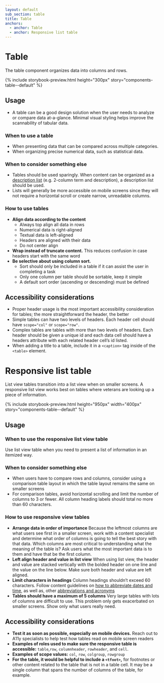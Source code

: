 ```yaml
---
layout: default
sub_section: table
title: Table
anchors:
  - anchor: Table
  - anchor: Responsive list table
---
```


# Table

<p class="va-introtext">The table component organizes data into columns and rows.</p>

{% include storybook-preview.html height="300px" story="components-table--default" %}

## Usage
* A table can be a good design solution when the user needs to analyze or compare data at-a-glance. Minimal visual styling helps improve the scannability of tabular data.

### When to use a table
* When presenting data that can be compared across multiple categories.
* When organizing precise numerical data, such as statistical data.

### When to consider something else
* Tables should be used sparingly. When content can be organized as a [description list](https://developer.mozilla.org/en-US/docs/Web/HTML/Element/dl) (e.g. 2-column term and description), a description list should be used. 
* Lists will generally be more accessible on mobile screens since they will not require a horizontal scroll or create narrow, unreadable columns.

### How to use tables
- **Align data according to the content** 
  - Always top align all data in rows
  - Numerical data is right-aligned
  - Textual data is left-aligned
  - Headers are aligned with their data
  - Do not center align
- **Wrap instead of truncate content.** This reduces confusion in case headers start with the same word
- **Be selective about using column sort.**
  - Sort should only be included in a table if it can assist the user in completing a task
  - Only one column per table should be sortable, keep it simple
  - A default sort order (ascending or descending) must be defined 

## Accessibility considerations
* Proper header usage is the most important accessibility consideration for tables; the more straightforward the header, the better 
* Simple tables can have two levels of headers. Each header cell should have `scope="col"` or `scope="row"`.
* Complex tables are tables with more than two levels of headers. Each header should be given a unique id and each data cell should have a headers attribute with each related header cell’s id listed.
* When adding a title to a table, include it in a `<caption>` tag inside of the `<table>` element.

# Responsive list table 

<p class="va-introtext">List view tables transition into a list view when on smaller screens. A responsive list view works best on tables where veterans are looking up a piece of information. 
</p>

{% include storybook-preview.html height="950px" width="400px" story="components-table--default" %}

## Usage

### When to use the responsive list view table
Use list view table when you need to present a list of information in an itemized way.  

### When to consider something else
- When users have to compare rows and columns, consider using a comparison table layout in which the table layout remains the same on smaller screens 
- For comparison tables, avoid horizontal scrolling and limit the number of columns to 3 or fewer. All column heading labels should total no more than 60 characters. 

### How to use responsive view tables
- **Arrange data in order of importance** Because the leftmost columns are what users see first in a smaller screen, work with a content specialist and determine what order of columns is going to tell the best story with that data. Which columns are most critical to understanding what the meaning of the table is? Ask users what the most important data is to them and have that be the first column. 
- **Left align header and value in list view** When using list view, the header and value are stacked vertically with the bolded header on one line and the value on the line below. Make sure both header and value are left aligned. 
- **Limit characters in headings** Column headings shouldn’t exceed 60 characters. Follow content guidelines on [how to abbreviate dates and time](https://design.va.gov/content-style-guide/dates-and-numbers), as well as, other [abbreviations and acronyms](https://design.va.gov/content-style-guide/abbreviations-and-acronyms)
- **Tables should have a maximum of 5 columns** Very large tables with lots of columns are difficult to use. This problem only gets exacerbated on smaller screens. Show only what users really need.  

## Accessibility considerations
- **Test it as soon as possible, especially on mobile devices.** Reach out to A11y specialists to help test how tables read on mobile screen readers 
- **Examples of roles used to make sure the responsive table is accessible:** `table`,`row`, `columnheader`, `rowheader`, and `cell`.
- **Examples of scope values:** `col`, `row`, `colgroup`, `rowgroup`
- **For the table, it would be helpful to include a `<tfoot>`,**  for footnotes or other content related to the table that is not in a table cell.  It may be a single column that spans the number of columns of the table, for example.
